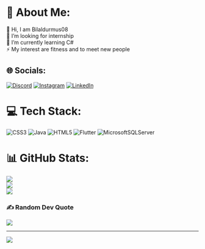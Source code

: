 # 💫 About Me:
💬 Hi, I am Bilaldurmus08<br>🤝 I’m looking for internship<br>🌱 I’m currently learning C#<br>⚡ My interest are fitness and to meet new people


## 🌐 Socials:
[![Discord](https://img.shields.io/badge/Discord-%237289DA.svg?logo=discord&logoColor=white)](https://discord.gg/bilal08) [![Instagram](https://img.shields.io/badge/Instagram-%23E4405F.svg?logo=Instagram&logoColor=white)](https://instagram.com/bilal.drmus) [![LinkedIn](https://img.shields.io/badge/LinkedIn-%230077B5.svg?logo=linkedin&logoColor=white)](https://linkedin.com/in/https://www.linkedin.com/in/bilal-durmu%C5%9F-473961250) 

# 💻 Tech Stack:
![CSS3](https://img.shields.io/badge/css3-%231572B6.svg?style=flat&logo=css3&logoColor=white) ![Java](https://img.shields.io/badge/java-%23ED8B00.svg?style=flat&logo=java&logoColor=white) ![HTML5](https://img.shields.io/badge/html5-%23E34F26.svg?style=flat&logo=html5&logoColor=white) ![Flutter](https://img.shields.io/badge/Flutter-%2302569B.svg?style=flat&logo=Flutter&logoColor=white) ![MicrosoftSQLServer](https://img.shields.io/badge/Microsoft%20SQL%20Sever-CC2927?style=flat&logo=microsoft%20sql%20server&logoColor=white)
# 📊 GitHub Stats:
![](https://github-readme-stats.vercel.app/api?username=BilalDurmus08&theme=gruvbox&hide_border=false&include_all_commits=false&count_private=false)<br/>
![](https://github-readme-streak-stats.herokuapp.com/?user=BilalDurmus08&theme=gruvbox&hide_border=false)<br/>
![](https://github-readme-stats.vercel.app/api/top-langs/?username=BilalDurmus08&theme=gruvbox&hide_border=false&include_all_commits=false&count_private=false&layout=compact)

### ✍️ Random Dev Quote
![](https://quotes-github-readme.vercel.app/api?type=horizontal&theme=radical)

---
[![](https://visitcount.itsvg.in/api?id=BilalDurmus08&icon=0&color=0)](https://visitcount.itsvg.in)

<!-- Proudly created with GPRM ( https://gprm.itsvg.in ) -->
